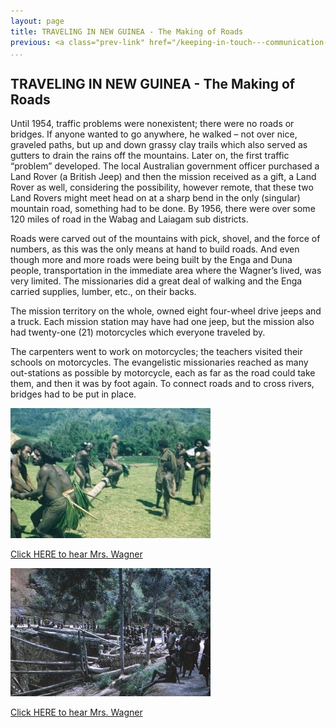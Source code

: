 ```yaml
---
layout: page
title: TRAVELING IN NEW GUINEA - The Making of Roads
previous: <a class="prev-link" href="/keeping-in-touch---communication-new-guinea-style.html">Previous</a>
...
```

## TRAVELING IN NEW GUINEA - The Making of Roads

Until 1954, traffic problems were nonexistent; there were no roads or
bridges.  If anyone wanted to go anywhere, he walked – not over nice,
graveled paths, but up and down grassy clay trails which also served as
gutters to drain the rains off the mountains.  Later on, the first traffic
“problem” developed.  The local Australian government officer purchased a
Land Rover (a British Jeep) and then the mission received as a gift, a Land
Rover as well, considering the possibility, however remote, that these two
Land Rovers might meet head on at a sharp bend in the only (singular)
mountain road, something had to be done.  By 1956, there were over
some 120 miles of road in the Wabag and Laiagam sub districts.

Roads were carved out of the mountains with pick, shovel, and the force of
numbers, as this was the only means at hand to build roads. And even
though more and more roads were being built by the Enga and Duna
people, transportation in the immediate area where the Wagner’s lived,
was very limited.  The missionaries did a great deal of walking and the
Enga carried supplies, lumber, etc., on their backs.

The mission territory on the whole, owned eight four-wheel drive jeeps
and a truck.  Each mission station may have had one jeep, but the mission
also had twenty-one (21) motorcycles which everyone traveled by.

The carpenters went  to work on motorcycles; the teachers visited their
schools on motorcycles.  The evangelistic missionaries reached as many
out-stations as possible by motorcycle, each as far as the road could take
them, and then it was by foot again.  To connect roads and to cross rivers,
bridges had to be put in place.

![Pulling log for bridge building](images/043-02.jpg)

[Click HERE to hear Mrs. Wagner](audio/043-001.mp3)

![Bridge building](images/043-01.jpg)

[Click HERE to hear Mrs. Wagner](audio/043-002.mp3)